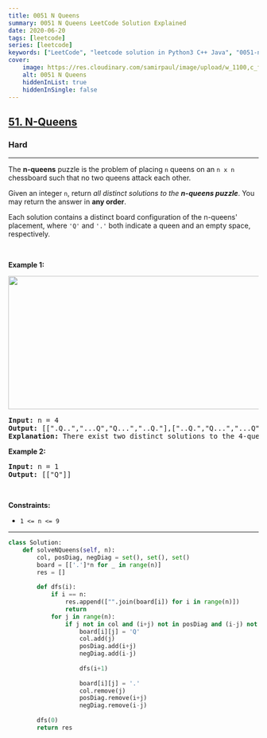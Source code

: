 ```yaml
---
title: 0051 N Queens
summary: 0051 N Queens LeetCode Solution Explained
date: 2020-06-20
tags: [leetcode]
series: [leetcode]
keywords: ["LeetCode", "leetcode solution in Python3 C++ Java", "0051-n-queens LeetCode Solution Explained"]
cover:
    image: https://res.cloudinary.com/samirpaul/image/upload/w_1100,c_fit,co_rgb:FFFFFF,l_text:Arial_75_bold:0051 N Queens - Solution Explained/problem-solving.webp
    alt: 0051 N Queens
    hiddenInList: true
    hiddenInSingle: false
---
```



<h2><a href="https://leetcode.com/problems/n-queens/">51. N-Queens</a></h2><h3>Hard</h3><hr><div><p>The <strong>n-queens</strong> puzzle is the problem of placing <code>n</code> queens on an <code>n x n</code> chessboard such that no two queens attack each other.</p>

<p>Given an integer <code>n</code>, return <em>all distinct solutions to the <strong>n-queens puzzle</strong></em>. You may return the answer in <strong>any order</strong>.</p>

<p>Each solution contains a distinct board configuration of the n-queens' placement, where <code>'Q'</code> and <code>'.'</code> both indicate a queen and an empty space, respectively.</p>

<p>&nbsp;</p>
<p><strong class="example">Example 1:</strong></p>
<img alt="" src="https://assets.leetcode.com/uploads/2020/11/13/queens.jpg" style="width: 600px; height: 268px;">
<pre><strong>Input:</strong> n = 4
<strong>Output:</strong> [[".Q..","...Q","Q...","..Q."],["..Q.","Q...","...Q",".Q.."]]
<strong>Explanation:</strong> There exist two distinct solutions to the 4-queens puzzle as shown above
</pre>

<p><strong class="example">Example 2:</strong></p>

<pre><strong>Input:</strong> n = 1
<strong>Output:</strong> [["Q"]]
</pre>

<p>&nbsp;</p>
<p><strong>Constraints:</strong></p>

<ul>
	<li><code>1 &lt;= n &lt;= 9</code></li>
</ul>
</div>

---




```python
class Solution:
    def solveNQueens(self, n):
        col, posDiag, negDiag = set(), set(), set()
        board = [['.']*n for _ in range(n)]
        res = []
        
        def dfs(i):
            if i == n: 
                res.append(["".join(board[i]) for i in range(n)])
                return 
            for j in range(n):
                if j not in col and (i+j) not in posDiag and (i-j) not in negDiag:
                    board[i][j] = 'Q'
                    col.add(j)
                    posDiag.add(i+j)
                    negDiag.add(i-j)
                    
                    dfs(i+1)
                    
                    board[i][j] = '.'
                    col.remove(j)
                    posDiag.remove(i+j)
                    negDiag.remove(i-j)
            
        dfs(0)
        return res
```
